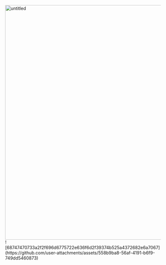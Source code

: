 <img width="523" height="759" alt="untitled" src="https://github.com/user-attachments/assets/d0b1ceca-a714-4b8d-b153-c91c10734ef1" />
![68747470733a2f2f696d6775722e636f6d2f39374b525a4372682e6a7067](https://github.com/user-attachments/assets/558b9ba8-56af-4191-b6f9-749dd5460873)


